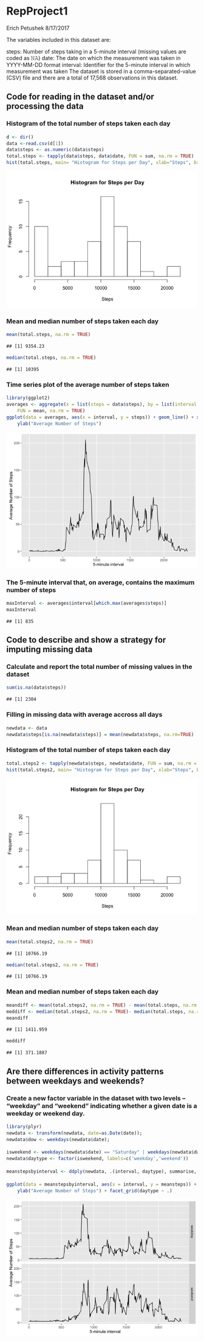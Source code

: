 RepProject1
================
Erich Petushek
8/17/2017

The variables included in this dataset are:

steps: Number of steps taking in a 5-minute interval (missing values are coded as 𝙽𝙰) date: The date on which the measurement was taken in YYYY-MM-DD format interval: Identifier for the 5-minute interval in which measurement was taken The dataset is stored in a comma-separated-value (CSV) file and there are a total of 17,568 observations in this dataset.

Code for reading in the dataset and/or processing the data
----------------------------------------------------------

### Histogram of the total number of steps taken each day

``` r
d <- dir()
data <-read.csv(d[1])
data$steps <- as.numeric(data$steps)
total.steps <- tapply(data$steps, data$date, FUN = sum, na.rm = TRUE)
hist(total.steps, main= "Histogram for Steps per Day", xlab="Steps", breaks = 10)
```

![](PA1_template_files/figure-markdown_github-ascii_identifiers/unnamed-chunk-1-1.png)

### Mean and median number of steps taken each day

``` r
mean(total.steps, na.rm = TRUE)
```

    ## [1] 9354.23

``` r
median(total.steps, na.rm = TRUE)
```

    ## [1] 10395

### Time series plot of the average number of steps taken

``` r
library(ggplot2)
averages <- aggregate(x = list(steps = data$steps), by = list(interval = data$interval), 
    FUN = mean, na.rm = TRUE)
ggplot(data = averages, aes(x = interval, y = steps)) + geom_line() + xlab("5-minute interval") + 
    ylab("Average Number of Steps")
```

![](PA1_template_files/figure-markdown_github-ascii_identifiers/unnamed-chunk-3-1.png)

### The 5-minute interval that, on average, contains the maximum number of steps

``` r
maxInterval <- averages$interval[which.max(averages$steps)]
maxInterval
```

    ## [1] 835

Code to describe and show a strategy for imputing missing data
--------------------------------------------------------------

### Calculate and report the total number of missing values in the dataset

``` r
sum(is.na(data$steps)) 
```

    ## [1] 2304

### Filling in missing data with average accross all days

``` r
newdata <- data
newdata$steps[is.na(newdata$steps)] = mean(newdata$steps, na.rm=TRUE)
```

### Histogram of the total number of steps taken each day

``` r
total.steps2 <- tapply(newdata$steps, newdata$date, FUN = sum, na.rm = TRUE)
hist(total.steps2, main= "Histogram for Steps per Day", xlab="Steps", breaks = 10)
```

![](PA1_template_files/figure-markdown_github-ascii_identifiers/unnamed-chunk-7-1.png)

### Mean and median number of steps taken each day

``` r
mean(total.steps2, na.rm = TRUE)
```

    ## [1] 10766.19

``` r
median(total.steps2, na.rm = TRUE)
```

    ## [1] 10766.19

### Mean and median number of steps taken each day

``` r
meandiff <- mean(total.steps2, na.rm = TRUE) - mean(total.steps, na.rm = TRUE)
meddiff <- median(total.steps2, na.rm = TRUE)- median(total.steps, na.rm = TRUE)
meandiff
```

    ## [1] 1411.959

``` r
meddiff
```

    ## [1] 371.1887

Are there differences in activity patterns between weekdays and weekends?
-------------------------------------------------------------------------

### Create a new factor variable in the dataset with two levels – “weekday” and “weekend” indicating whether a given date is a weekday or weekend day.

``` r
library(plyr)
newdata <- transform(newdata, date=as.Date(date));
newdata$dow <- weekdays(newdata$date);

isweekend <- weekdays(newdata$date) == "Saturday" | weekdays(newdata$date) == "Sunday"
newdata$daytype <- factor(isweekend, labels=c('weekday','weekend'))

meanstepsbyinterval <- ddply(newdata, .(interval, daytype), summarise, meansteps = mean(steps, na.rm = T))

ggplot(data = meanstepsbyinterval, aes(x = interval, y = meansteps)) + geom_line() + xlab("5-minute interval") + 
    ylab("Average Number of Steps") + facet_grid(daytype ~ .)
```

![](PA1_template_files/figure-markdown_github-ascii_identifiers/unnamed-chunk-10-1.png)
